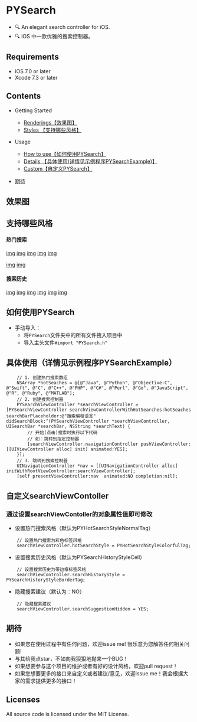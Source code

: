 # PYSearch
- 🔍 An elegant search controller for iOS.
- 🔍 iOS 中一款优雅的搜索控制器。

## Requirements
* iOS 7.0 or later
* Xcode 7.3 or later

## Contents

* Getting Started
  * [Renderings【效果图】](#效果图)
  * [Styles 【支持哪些风格】](#支持哪些风格)
  
* Usage
  * [How to use【如何使用PYSearch】](#如何使用PYSearch)
  * [Details 【具体使用(详情见示例程序PYSearchExample)】](#具体使用（详情见示例程序PYSearchExample）)
  * [Custom【自定义PYSearch】](#自定义PYSearch)
  
* [期待](#期待)

## <a id="效果图"></a>效果图

## <a id="支持哪些风格"></a>支持哪些风格

#### 热门搜索
[img](http://oe1ml9cxe.bkt.clouddn.com/PYHotSearchStyleDefault.png)
[img](http://oe1ml9cxe.bkt.clouddn.com/PYHotSearchStyleColorfulTag.png)
[img](http://oe1ml9cxe.bkt.clouddn.com/PYHotSearchStyleBorderTag.png)
[img](http://oe1ml9cxe.bkt.clouddn.com/PYHotSearchStyleBorderTag.png)
[img](http://oe1ml9cxe.bkt.clouddn.com/PYHotSearchStyleARCBorderTag.png)

[img](http://oe1ml9cxe.bkt.clouddn.com/PYHotSearchStyleColorfulTag.png)
[img](http://oe1ml9cxe.bkt.clouddn.com/PYHotSearchStyleRectangleTag.png)

#### 搜索历史
[img](http://oe1ml9cxe.bkt.clouddn.com/PYSearchHistoryDefault.png)
[img](http://oe1ml9cxe.bkt.clouddn.com/PYSearchHistoryDefault.png)
[img](http://oe1ml9cxe.bkt.clouddn.com/PYSearchHistoryColorfulTag.png)
[img](http://oe1ml9cxe.bkt.clouddn.com/PYSearchHistoryBorderTag.png)
[img](http://oe1ml9cxe.bkt.clouddn.com/PYSearchHistoryBorderTag.png)
[img](http://oe1ml9cxe.bkt.clouddn.com/PYSearchHistoryARCBorderTag.png)

## <a id="如何使用PYSearch"></a>如何使用PYSearch
* 手动导入：
  - 将`PYSearch`文件夹中的所有文件拽入项目中
  - 导入主头文件`#import "PYSearch.h"`
  
  
## <a id="具体使用（详情见示例程序PYSearchExample）"></a>具体使用（详情见示例程序PYSearchExample）
```objc
    // 1. 创建热门搜索数组
    NSArray *hotSeaches = @[@"Java", @"Python", @"Objective-C", @"Swift", @"C", @"C++", @"PHP", @"C#", @"Perl", @"Go", @"JavaScript", @"R", @"Ruby", @"MATLAB"];
    // 2. 创建搜索控制器
    PYSearchViewController *searchViewController = [PYSearchViewController searchViewControllerWithHotSearches:hotSeaches searchBarPlaceholder:@"搜索编程语言" didSearchBlock:^(PYSearchViewController *searchViewController, UISearchBar *searchBar, NSString *searchText) {
        // 开始(点击)搜索时执行以下代码
        // 如：跳转到指定控制器
        [searchViewController.navigationController pushViewController:[[UIViewController alloc] init] animated:YES];
    }];
    // 3. 跳转到搜索控制器
    UINavigationController *nav = [[UINavigationController alloc] initWithRootViewController:searchViewController];
    [self presentViewController:nav  animated:NO completion:nil];

```

## <a id="自定义searchViewContoller"></a>自定义searchViewContoller

### 通过设置searchViewContoller的对象属性值即可修改

* 设置热门搜索风格（默认为PYHotSearchStyleNormalTag）
```objc
	// 设置热门搜索为彩色标签风格
	searchViewController.hotSearchStyle = PYHotSearchStyleColorfulTag;
```

* 设置搜索历史风格（默认为PYSearchHistoryStyleCell）
```objc
	// 设置搜索历史为带边框标签风格
	searchViewController.searchHistoryStyle = PYSearchHistoryStyleBorderTag;
```

* 隐藏搜索建议（默认为：NO）
```objc
	// 隐藏搜索建议
	searchViewController.searchSuggestionHidden = YES;
```

## <a id="期待"></a>期待

- 如果您在使用过程中有任何问题，欢迎issue me! 很乐意为您解答任何相关问题!
- 与其给我点star，不如向我狠狠地抛来一个BUG！
- 如果想要参与这个项目的维护或者有好的设计风格，欢迎pull request！
- 如果您想要更多的接口来自定义或者建议/意见，欢迎issue me！我会根据大家的需求提供更多的接口！

## Licenses
All source code is licensed under the MIT License.